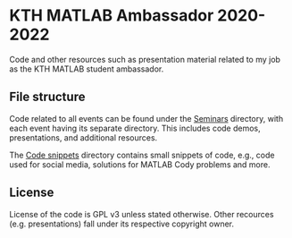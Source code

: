 # KTH MATLAB Ambassador 2020-2022
Code and other resources such as presentation material related to my job as the KTH MATLAB student ambassador.

## File structure
Code related to all events can be found under the [Seminars](Seminars/) directory, with each event having its separate directory. This includes code demos, presentations, and additional resources. 

The [Code snippets](Code%20snippets/) directory contains small snippets of code, e.g., code used for social media, solutions for MATLAB Cody problems and more.

## License
License of the code is GPL v3 unless stated otherwise. Other recources (e.g. presentations) fall under its respective copyright owner.
